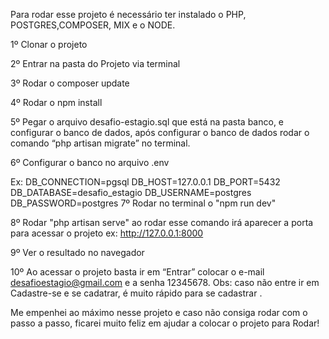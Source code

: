Para rodar esse projeto é necessário ter instalado o PHP, POSTGRES,COMPOSER, MIX e o NODE.

1º Clonar o projeto

2º Entrar na pasta do Projeto via terminal

3º Rodar o composer update

4º Rodar o npm install

5º Pegar o arquivo desafio-estagio.sql que está na pasta banco, e configurar o banco de dados, após configurar o banco de dados rodar o comando “php artisan migrate” no terminal.

6º Configurar o banco no arquivo .env

Ex: DB_CONNECTION=pgsql DB_HOST=127.0.0.1 DB_PORT=5432 DB_DATABASE=desafio_estagio DB_USERNAME=postgres DB_PASSWORD=postgres
7º Rodar no terminal o "npm run dev"

8º Rodar "php artisan serve" ao rodar esse comando irá aparecer a porta para acessar o projeto ex: http://127.0.0.1:8000 

9º Ver o resultado no navegador

10º Ao acessar o projeto basta ir em “Entrar” colocar o e-mail desafioestagio@gmail.com e a senha 12345678. Obs: caso não entre ir em Cadastre-se e se cadatrar, é muito rápido para se cadastrar .

Me empenhei ao máximo nesse projeto e caso não consiga rodar com o passo a passo, ficarei muito feliz em ajudar a colocar o projeto para Rodar!
